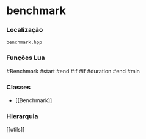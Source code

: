 # benchmark

### Localização
`benchmark.hpp`

### Funções Lua
#Benchmark
#start
#end
#if
#if
#duration
#end
#min

### Classes
- [[Benchmark]]

### Hierarquia
[[utils]]
